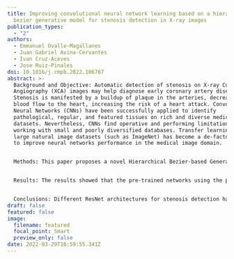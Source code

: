 ```yaml
---
title: Improving convolutional neural network learning based on a hierarchical
  bezier generative model for stenosis detection in X-ray images
publication_types:
  - "2"
authors:
  - Emmanuel Ovalle-Magallanes
  - Juan Gabriel Avina-Cervantes
  - Ivan Cruz-Aceves
  - Jose Ruiz-Pinales
doi: 10.1016/j.cmpb.2022.106767
abstract: >-
  Background and Objective: Automatic detection of stenosis on X-ray Coronary
  Angiography (XCA) images may help diagnose early coronary artery disease.
  Stenosis is manifested by a buildup of plaque in the arteries, decreasing the
  blood flow to the heart, increasing the risk of a heart attack. Convolutional
  Neural Networks (CNNs) have been successfully applied to identify
  pathological, regular, and featured tissues on rich and diverse medical image
  datasets. Nevertheless, CNNs find operative and performing limitations while
  working with small and poorly diversified databases. Transfer learning from
  large natural image datasets (such as ImageNet) has become a de-facto method
  to improve neural networks performance in the medical image domain.


  Methods: This paper proposes a novel Hierarchical Bezier-based Generative Model (HBGM) to improve the CNNs training process to detect stenosis. Herein, artificial image patches are generated to enlarge the original database, speeding up network convergence. The artificial dataset consists of 10,000 images containing 50% stenosis and 50% non-stenosis cases. Besides, a reliable Fréchet Inception Distance (FID) is used to evaluate the generated data quantitatively. Therefore, by using the proposed framework, the network is pre-trained with the artificial datasets and subsequently fine-tuned using the real XCA training dataset. The real dataset consists of 250 XCA image patches, selecting 125 images for stenosis and the remainder for non-stenosis cases. Furthermore, a Convolutional Block Attention Module (CBAM) was included in the network architecture as a self-attention mechanism to improve the efficiency of the network.


  Results: The results showed that the pre-trained networks using the proposed generative model outperformed the results concerning training from scratch. Particularly, an accuracy, precision, sensitivity, and F1-score of 0.8934, 0.9031, 0.8746, 0.8880, 0.9111, respectively, were achieved. The generated artificial dataset obtains a mean FID of 84.0886, with more realistic visual XCA images.


  Conclusions: Different ResNet architectures for stenosis detection have been evaluated, including attention modules into the network. Numerical results demonstrated that by using the HBGM is obtained a higher performance than training from scratch, even outperforming the ImageNet pre-trained models.
draft: false
featured: false
image:
  filename: featured
  focal_point: Smart
  preview_only: false
date: 2022-03-29T16:59:55.341Z
---
```

